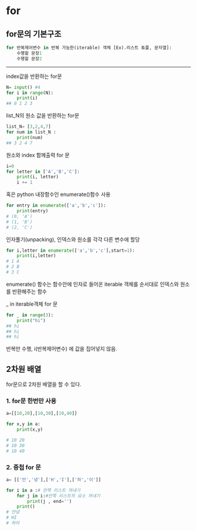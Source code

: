 for
====
for문의 기본구조 
----

```python 
for 반복제어변수 in 반복 가능한(iterable) 객체 [Ex).리스트 튜플, 문자열]:
    수행할 문장1
    수행할 문장2
```
----

index값을 반환하는 for문

```python
N= input() #4
for i in range(N):
    print(i)
## 0 1 2 3

```
list_N의 원소 값을 반환하는 for문

```python
list_N= [3,2,4,7]
for num in list_N :
    print(num)
## 3 2 4 7

```
원소와 index 함께출력 for 문 
```python 
i=0 
for letter in ['A','B','C']:
    print(i, letter)
    i += 1
```
혹은 python 내장함수인 enumerate()함수 사용
```python
for entry in enumerate(['a','b','c']):
    print(entry)
# (0, 'A')
# (1, 'B')
# (2, 'C')
```
인자풀기(unpacking), 인덱스와 원소를 각각 다른 변수에 할당 
```python
for i,letter in enumerate(['a','b','c'],start=1):
    print(i,letter)
# 1 A
# 2 B
# 3 C
```
enumerate() 함수는 함수안에 인자로 들어온 iterable 객체를 순서대로 인덱스와 원소를 반환해주는 함수


_ in iterable객체 for 문
```python
for _ in range(3):
    print("hi")
## hi
## hi
## hi
```
반복만 수행, i(반복제어변수) 에 값을 집어넣지 않음.


2차원 배열 
----

for문으로 2차원 배열을 할 수 있다. 
<h3>1. for문 한번만 사용</h3>

```python
a=[[10,20],[10,30],[10,40]]

for x,y in a:
    print(x,y)

# 10 20
# 10 30
# 10 40
```

<h3>2. 중첩 for 문</h3>

```python 
a= [['안','녕'],['H','I'],['하','이']]

for i in a :# 안쪽 리스트 꺼내기
    for j in i:#안쪽 리스트의 요소 꺼내기 
        print(j , end='')
    print()
# 안녕
# HI
# 하이
```